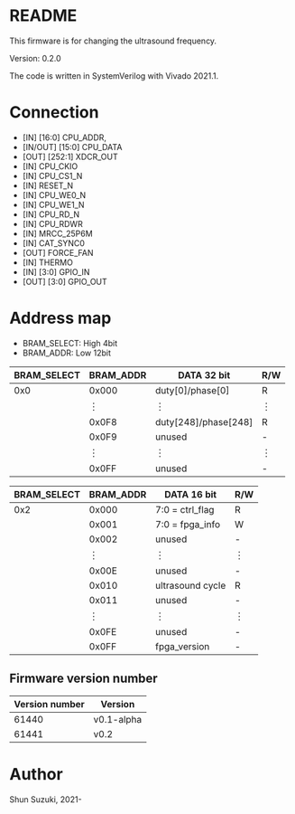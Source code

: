 # README

This firmware is for changing the ultrasound frequency.

Version: 0.2.0

The code is written in SystemVerilog with Vivado 2021.1.

# Connection

* [IN] [16:0] CPU_ADDR,
* [IN/OUT] [15:0] CPU_DATA
* [OUT] [252:1] XDCR_OUT
* [IN] CPU_CKIO
* [IN] CPU_CS1_N
* [IN] RESET_N
* [IN] CPU_WE0_N
* [IN] CPU_WE1_N
* [IN] CPU_RD_N
* [IN] CPU_RDWR
* [IN] MRCC_25P6M
* [IN] CAT_SYNC0
* [OUT] FORCE_FAN
* [IN] THERMO
* [IN] [3:0] GPIO_IN
* [OUT] [3:0] GPIO_OUT

# Address map

* BRAM_SELECT: High 4bit
* BRAM_ADDR: Low 12bit

| BRAM_SELECT | BRAM_ADDR | DATA 32 bit                           | R/W |
|-------------|-----------|----------------------------------|-----|
| 0x0         | 0x000    | duty[0]/phase[0]                 | R   |
|            | ︙      | ︙                              | ︙   |
|            | 0x0F8    | duty[248]/phase[248]                 | R   |
|            | 0x0F9    | unused                           | -   |
|            | ︙      | ︙                              | ︙   |
|            | 0x0FF    | unused                           | -   |

| BRAM_SELECT | BRAM_ADDR | DATA 16 bit                          | R/W |
|-------------|-----------|----------------------------------|-----|
| 0x2         | 0x000   | 7:0 = ctrl_flag                    | R   |
|            | 0x001   | 7:0 = fpga_info            | W   |
|            | 0x002   | unused                           | -  |
|            | ︙        | ︙                               | ︙  |
|            | 0x00E   | unused                           | -   |
|            | 0x010   | ultrasound cycle                           | R  |
|            | 0x011   | unused                           | -  |
|            | ︙        | ︙                               | ︙  |
|            | 0x0FE   | unused                           | -   |
|            | 0x0FF   | fpga_version                    | -   |

## Firmware version number

| Version number | Version |
|----------------|---------|
| 61440          | v0.1-alpha    |
| 61441          | v0.2    |

# Author

Shun Suzuki, 2021-
